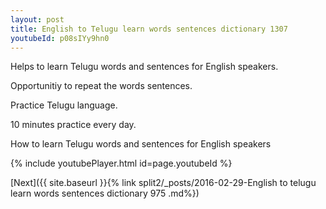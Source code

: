 ```yaml
---
layout: post
title: English to Telugu learn words sentences dictionary 1307 
youtubeId: p08sIYy9hn0
---
```

 
 
Helps to learn Telugu words and sentences for English speakers.

Opportunitiy to repeat the words sentences. 

Practice Telugu language. 
 
10 minutes practice every day. 
 
How to learn Telugu words and sentences for English speakers 
 
{% include youtubePlayer.html id=page.youtubeId %}
 
 
[Next]({{ site.baseurl }}{% link  split2/_posts/2016-02-29-English to telugu learn words sentences dictionary 975 .md%})
 
